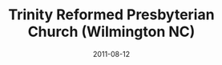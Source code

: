 ---
date: &id001 2011-08-12
end_date: null
location:
  address: 3701 South College Road
  city: Wilmington
  state: NC
minister:
- end: 2011-12-31
  name: Frederick Hofland
  start: 2008-06-27
  type: Organizing Pastor
- end: null
  name: Frederick Hofland
  start: 2011-01-01
  type: Pastor
ministers:
- Frederick Hofland
- Frederick Hofland
name: Trinity Reformed Presbyterian Church
names:
- end: 2011-08-12
  name: Trinity Reformed Presbyterian Chapel
  start: 2008-06-27
- end: null
  name: Trinity Reformed Presbyterian Church
  start: 2011-08-12
origination_date: *id001
raw_data: "NORTH CAROLINA Wilmington\n\nTrinity Reformed Presbyterian Chapel  (June\
  \ 27, 2008\u2013August 12, 2011)\nTrinity Reformed Presbyterian Church  (August\
  \ 12, 2011\u2013 )\n3701 South College Road\nOrg. Pastor: Frederick Hofland, 2008\u2013\
  11\nPastor: Frederick Hofland, 2011\u2013"
received_from: null
states:
- NC
status:
  active: true
  end_date: null
  reason: null
  received_from: null
  withdrawal_to: null
title: Trinity Reformed Presbyterian Church (Wilmington NC)
year_established:
- 2011

---
